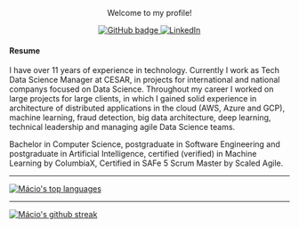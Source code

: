 <p align="center">Welcome to my profile!</p>

<p align="center">
  <a href="https://github.com/macio-matheus" target="_blank">
    <img src="https://img.shields.io/badge/-Github-000?style=for-the-badge&logo=Github&logoColor=white&link=https://github.com/macio-matheus" alt="GitHub badge" />
  </a>
  <a href="https://www.linkedin.com/in/macioarruda">
    <img src="https://img.shields.io/badge/-LinkedIn-blue?style=for-the-badge&logo=Linkedin&logoColor=white&link=https://www.linkedin.com/in/macioarruda/" alt="LinkedIn" />
  </a>
</p>

#### Resume

<p>I have over 11 years of experience in technology. Currently I work as Tech Data Science Manager at CESAR, in projects for international and national companys focused on Data Science. Throughout my career I worked on large projects for large clients, in which I gained solid experience in architecture of distributed applications in the cloud (AWS, Azure and GCP), machine learning, fraud detection, big data architecture, deep learning, technical leadership and managing agile Data Science teams.

Bachelor in Computer Science, postgraduate in Software Engineering and postgraduate in Artificial Intelligence, certified (verified) in Machine Learning by ColumbiaX, Certified in SAFe 5 Scrum Master by Scaled Agile.
</p>

----
[![Mácio's top languages](https://github-readme-stats.vercel.app/api/top-langs/?username=macio-matheus&theme=blue-green)](https://github-readme-stats.vercel.app/api/top-langs/?username=macio-matheus&theme=blue-green)

----
[![Mácio's github streak](https://github-readme-streak-stats.herokuapp.com/?user=macio-matheus&theme=blue-green)](https://github-readme-streak-stats.herokuapp.com/?user=macio-matheus&theme=blue-green)
